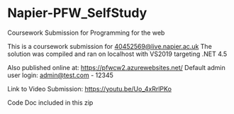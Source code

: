 # Napier-PFW_SelfStudy
Coursework Submission for Programming for the web

This is a coursework submission for 40452569@live.napier.ac.uk
The solution was compiled and ran on localhost with VS2019 targeting .NET 4.5

Also published online at: https://pfwcw2.azurewebsites.net/
Default admin user login: admin@test.com - 12345

Link to Video Submission: https://youtu.be/Uo_4xRrlPKo

Code Doc included in this zip